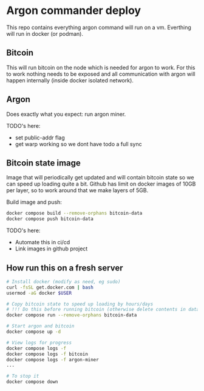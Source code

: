 # Argon commander deploy

This repo contains everything argon command will run on a vm. Everthing will run in docker (or podman).


## Bitcoin
This will run bitcoin on the node which is needed for argon to work. For this to work nothing needs to be exposed and all communication with argon will happen internally (inside docker isolated network).

## Argon
Does exactly what you expect: run argon miner.

TODO's here:
- set public-addr flag
- get warp working so we dont have todo a full sync


## Bitcoin state image
Image that will periodically get updated and will contain bitcoin state so we can speed up loading quite a bit. Github has limit on docker images of 10GB per layer, so to work around that we make layers of 5GB.

Build image and push:
```sh
docker compose build --remove-orphans bitcoin-data
docker compose push bitcoin-data
```

TODO's here:
- Automate this in ci/cd
- Link images in github project

## How run this on a fresh server

```sh
# Install docker (modify as need, eg sudo)
curl -fsSL get.docker.com | bash
usermod -aG docker $USER

# Copy bitcoin state to speed up loading by hours/days
# !!! Do this before running bitcoin (otherwise delete contents in data/bitcoin if you want to run this again)
docker compose run --remove-orphans bitcoin-data

# Start argon and bitcoin
docker compose up -d

# View logs for progress
docker compose logs -f
docker compose logs -f bitcoin
docker compose logs -f argon-miner
...

# To stop it
docker compose down
```